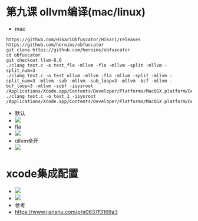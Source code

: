 # 第九课 ollvm编译(mac/linux)
* mac
```
https://github.com/HikariObfuscator/Hikari/releases
https://github.com/heroims/obfuscator
git clone https://github.com/heroims/obfuscator 
cd obfuscator 
git checkout llvm-8.0
./clang test.c -o test_fla -mllvm -fla -mllvm -split -mllvm -split_num=3
./clang test.c -o test_ollvm -mllvm -fla -mllvm -split -mllvm -split_num=3 -mllvm -sub -mllvm -sub_loop=3 -mllvm -bcf -mllvm -bcf_loop=3 -mllvm -sobf -isysroot /Applications/Xcode.app/Contents/Developer/Platforms/MacOSX.platform/Developer/SDKs/MacOSX10.15.sdk
./clang test.c -o test_1 -isysroot /Applications/Xcode.app/Contents/Developer/Platforms/MacOSX.platform/Developer/SDKs/MacOSX10.15.sdk
```
* 默认
* ![](https://github.com/haidragon/study_obscure/blob/master/llvm_note/class9/test.png)
* fla 
* ![](https://github.com/haidragon/study_obscure/blob/master/llvm_note/class9/test2.png)
* ollvm全开
* ![](https://github.com/haidragon/study_obscure/blob/master/llvm_note/class9/test3.png)
# xcode集成配置
* ![](https://github.com/haidragon/study_obscure/blob/master/llvm_note/class9/xc2.png)
* ![](https://github.com/haidragon/study_obscure/blob/master/llvm_note/class9/xcode.png)
* 参考
* https://www.jianshu.com/p/e0637f3169a3


